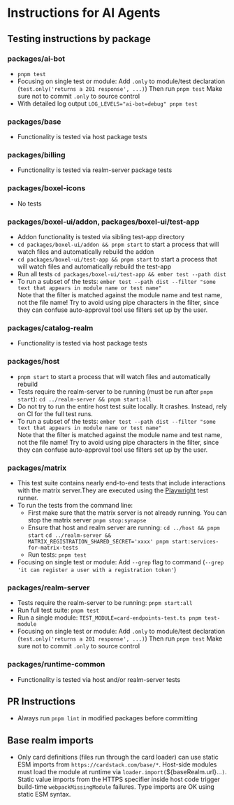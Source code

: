 # Instructions for AI Agents

## Testing instructions by package

### packages/ai-bot

- `pnpm test`
- Focusing on single test or module:
  Add `.only` to module/test declaration (`test.only('returns a 201 response', ...)`)
  Then run `pnpm test`
  Make sure not to commit `.only` to source control
- With detailed log output
  `LOG_LEVELS="ai-bot=debug" pnpm test`

### packages/base

- Functionality is tested via host package tests

### packages/billing

- Functionality is tested via realm-server package tests

### packages/boxel-icons

- No tests

### packages/boxel-ui/addon, packages/boxel-ui/test-app

- Addon functionality is tested via sibling test-app directory
- `cd packages/boxel-ui/addon && pnpm start` to start a process that will watch files and automatically rebuild the addon
- `cd packages/boxel-ui/test-app && pnpm start` to start a process that will watch files and automatically rebuild the test-app
- Run all tests
  `cd packages/boxel-ui/test-app && ember test --path dist`
- To run a subset of the tests:
  `ember test --path dist --filter "some text that appears in module name or test name"`  
  Note that the filter is matched against the module name and test name, not the file name! Try to avoid using pipe characters in the filter, since they can confuse auto-approval tool use filters set up by the user.

### packages/catalog-realm

- Functionality is tested via host package tests

### packages/host

- `pnpm start` to start a process that will watch files and automatically rebuild
- Tests require the realm-server to be running (must be run after `pnpm start`):
  `cd ../realm-server && pnpm start:all`
- Do not try to run the entire host test suite locally. It crashes. Instead, rely on CI for the full test runs.
- To run a subset of the tests:
  `ember test --path dist --filter "some text that appears in module name or test name"`  
  Note that the filter is matched against the module name and test name, not the file name! Try to avoid using pipe characters in the filter, since they can confuse auto-approval tool use filters set up by the user.

### packages/matrix

- This test suite contains nearly end-to-end tests that include interactions with the matrix server.They are executed using the [Playwright](https://playwright.dev/) test runner.
- To run the tests from the command line:
  - First make sure that the matrix server is not already running. You can stop the matrix server
    `pnpm stop:synapse`
  - Ensure that host and realm server are running:
    `cd ../host && pnpm start`
    `cd ../realm-server && MATRIX_REGISTRATION_SHARED_SECRET='xxxx' pnpm start:services-for-matrix-tests`
  - Run tests:
    `pnpm test`
- Focusing on single test or module:
  Add `--grep` flag to command (`--grep 'it can register a user with a registration token'`)

### packages/realm-server

- Tests require the realm-server to be running:
  `pnpm start:all`
- Run full test suite:
  `pnpm test`
- Run a single module:
  `TEST_MODULE=card-endpoints-test.ts pnpm test-module`
- Focusing on single test or module:
  Add `.only` to module/test declaration (`test.only('returns a 201 response', ...)`)
  Then run `pnpm test`
  Make sure not to commit `.only` to source control

### packages/runtime-common

- Functionality is tested via host and/or realm-server tests

## PR Instructions

- Always run `pnpm lint` in modified packages before committing

## Base realm imports

- Only card definitions (files run through the card loader) can use static ESM imports from `https://cardstack.com/base/*`. Host-side modules must load the module at runtime via `loader.import(`${baseRealm.url}...`)`. Static value imports from the HTTPS specifier inside host code trigger build-time `webpackMissingModule` failures. Type imports are OK using static ESM syntax.
